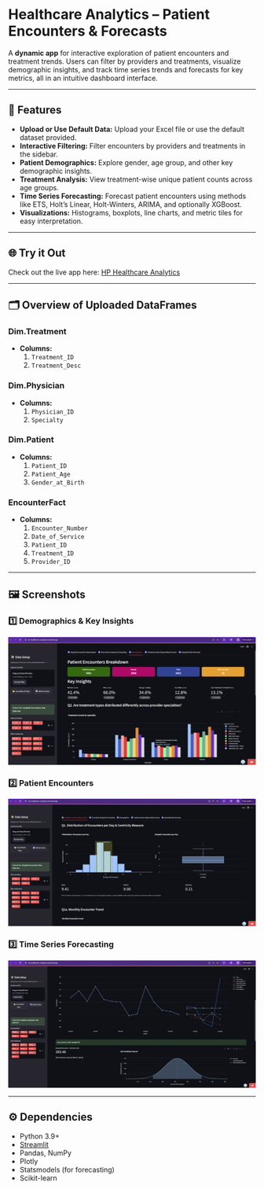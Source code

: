 # Healthcare Analytics – Patient Encounters & Forecasts

A **dynamic app** for interactive exploration of patient encounters and treatment trends. Users can filter by providers and treatments, visualize demographic insights, and track time series trends and forecasts for key metrics, all in an intuitive dashboard interface.

---

## 🚀 Features

- **Upload or Use Default Data:** Upload your Excel file or use the default dataset provided.
- **Interactive Filtering:** Filter encounters by providers and treatments in the sidebar.
- **Patient Demographics:** Explore gender, age group, and other key demographic insights.
- **Treatment Analysis:** View treatment-wise unique patient counts across age groups.
- **Time Series Forecasting:** Forecast patient encounters using methods like ETS, Holt’s Linear, Holt-Winters, ARIMA, and optionally XGBoost.
- **Visualizations:** Histograms, boxplots, line charts, and metric tiles for easy interpretation.

---

## 🌐 Try it Out

Check out the live app here: [HP Healthcare Analytics](https://hp-healthcare-analytics.streamlit.app/)  

---

## 🗂 Overview of Uploaded DataFrames

### Dim.Treatment
- **Columns:**
  1. `Treatment_ID`
  2. `Treatment_Desc`

### Dim.Physician
- **Columns:**
  1. `Physician_ID`
  2. `Specialty`

### Dim.Patient
- **Columns:**
  1. `Patient_ID`
  2. `Patient_Age`
  3. `Gender_at_Birth`

### EncounterFact
- **Columns:**
  1. `Encounter_Number`
  2. `Date_of_Service`
  3. `Patient_ID`
  4. `Treatment_ID`
  5. `Provider_ID`

---
## 🖼 Screenshots

### 1️⃣ Demographics & Key Insights
![Demographics Insights](screenshots/3-demographics.png)

### 2️⃣ Patient Encounters
![Encounters Breakdown](screenshots/1-encounters.png)

### 3️⃣ Time Series Forecasting
![Time Series Forecasting](screenshots/2-forecast.png)

---

## ⚙️ Dependencies

- Python 3.9+
- [Streamlit](https://streamlit.io/)
- Pandas, NumPy
- Plotly
- Statsmodels (for forecasting)
- Scikit-learn

